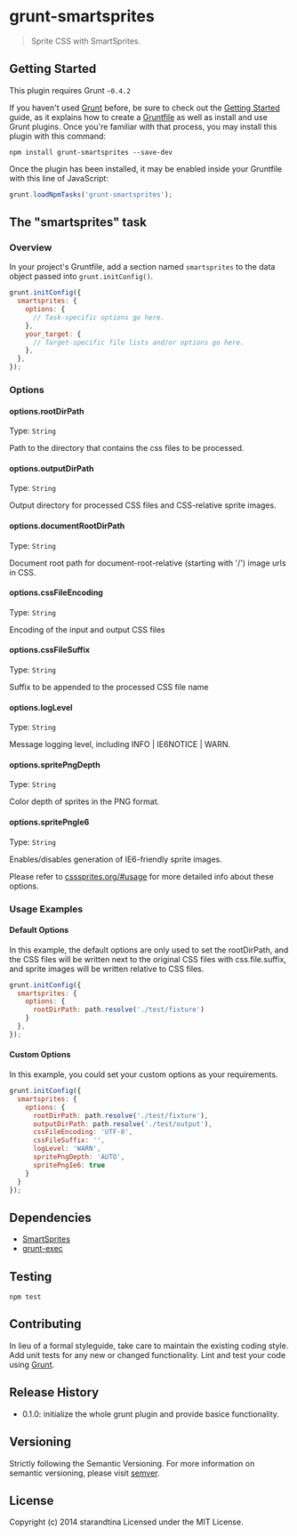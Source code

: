 # grunt-smartsprites

> Sprite CSS with SmartSprites.

## Getting Started
This plugin requires Grunt `~0.4.2`

If you haven't used [Grunt](http://gruntjs.com/) before, be sure to check out the [Getting Started](http://gruntjs.com/getting-started) guide, as it explains how to create a [Gruntfile](http://gruntjs.com/sample-gruntfile) as well as install and use Grunt plugins. Once you're familiar with that process, you may install this plugin with this command:

```shell
npm install grunt-smartsprites --save-dev
```

Once the plugin has been installed, it may be enabled inside your Gruntfile with this line of JavaScript:

```js
grunt.loadNpmTasks('grunt-smartsprites');
```

## The "smartsprites" task

### Overview
In your project's Gruntfile, add a section named `smartsprites` to the data object passed into `grunt.initConfig()`.

```js
grunt.initConfig({
  smartsprites: {
    options: {
      // Task-specific options go here.
    },
    your_target: {
      // Target-specific file lists and/or options go here.
    },
  },
});
```

### Options

#### options.rootDirPath
Type: `String`

Path to the directory that contains the css files to be processed.

#### options.outputDirPath
Type: `String`

Output directory for processed CSS files and CSS-relative sprite images.

#### options.documentRootDirPath
Type: `String`

Document root path for document-root-relative (starting with '/') image urls in CSS.

#### options.cssFileEncoding
Type: `String`

Encoding of the input and output CSS files

#### options.cssFileSuffix
Type: `String`

Suffix to be appended to the processed CSS file name

#### options.logLevel
Type: `String`

Message logging level, including INFO | IE6NOTICE | WARN.

#### options.spritePngDepth
Type: `String`

Color depth of sprites in the PNG format.

#### options.spritePngIe6
Type: `String`

Enables/disables generation of IE6-friendly sprite images.

Please refer to [csssprites.org/#usage](http://csssprites.org/#usage) for more detailed info about these options.

### Usage Examples

#### Default Options
In this example, the default options are only used to set the rootDirPath, and the CSS files will be written next to the original CSS files with css.file.suffix, and sprite images will be written relative to CSS files.

```js
grunt.initConfig({
  smartsprites: {
    options: {
      rootDirPath: path.resolve('./test/fixture')
    }
  },
});
```

#### Custom Options
In this example, you could set your custom options as your requirements.

```js
grunt.initConfig({
  smartsprites: {
    options: {
      rootDirPath: path.resolve('./test/fixture'),
      outputDirPath: path.resolve('./test/output'),
      cssFileEncoding: 'UTF-8',
      cssFileSuffix: '',
      logLevel: 'WARN',
      spritePngDepth: 'AUTO',
      spritePngIe6: true
    }
  }
});
```

## Dependencies
* [SmartSprites](http://csssprites.org/)
* [grunt-exec](https://github.com/jharding/grunt-exec)

## Testing
```shell
npm test
```

## Contributing
In lieu of a formal styleguide, take care to maintain the existing coding style. Add unit tests for any new or changed functionality. Lint and test your code using [Grunt](http://gruntjs.com/).

## Release History
* 0.1.0: initialize the whole grunt plugin and provide basice functionality.

## Versioning
Strictly following the Semantic Versioning. 
For more information on semantic versioning, please visit [semver](http://semver.org/).

## License
Copyright (c) 2014 starandtina
Licensed under the MIT License.
